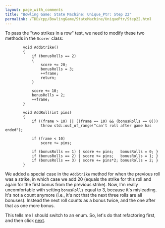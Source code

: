 ```yaml
---
layout: page_with_comments
title: "Bowling Game: State Machine: Unique_Ptr: Step 22"
permalink: /TDD/cpp/BowlingGame/StateMachine/UniquePtr/Step22.html
---
```


To pass the "two strikes in a row" test, we need to modify these two methods in the ```Scorer``` class:
```
        void AddStrike()
        {
            if (bonusRolls == 2)
            {
                score += 20;
                bonusRolls = 3;
                ++frame;
                return;
            }

            score += 10;
            bonusRolls = 2;
            ++frame;
        }

        void AddRoll(int pins)
        {
            if ((frame > 10) || ((frame == 10) && (bonusRolls == 0)))
                throw std::out_of_range("can't roll after game has ended");

            if (frame < 10)
                score += pins;

            if (bonusRolls == 1) { score += pins;   bonusRolls = 0; }
            if (bonusRolls == 2) { score += pins;   bonusRolls = 1; }
            if (bonusRolls == 3) { score += pins*2; bonusRolls = 2; }
        }
```

We added a special case in the ```AddStrike``` method for when the previous roll was a strike, in which case we add 20 (equals the strike for this roll and again for the first bonus from the previous strike).
Now, I'm really uncomfortable with setting ```bonusRolls``` equal to 3, because it's misleading. It's not a count anymore (i.e., it's not that the next three rolls are all bonuses). Instead the next roll counts as a bonus twice, and the one after that as one more bonus.  

This tells me I should switch to an enum. So, let's do that refactoring first, and then click [next](Step23.html).
